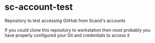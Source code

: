 # sc-account-test

Repository to test accessing GitHub from Scand's accounts

If you could clone this repository to workstation then most probably
you have properly configured your Git and credentials to access it
